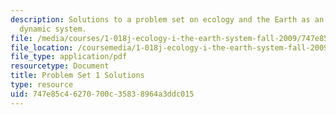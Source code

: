 ```yaml
---
description: Solutions to a problem set on ecology and the Earth as an integrated
  dynamic system.
file: /media/courses/1-018j-ecology-i-the-earth-system-fall-2009/747e85c46270700c35838964a3ddc015_MIT1_018JF09_hw1_ans.pdf
file_location: /coursemedia/1-018j-ecology-i-the-earth-system-fall-2009/747e85c46270700c35838964a3ddc015_MIT1_018JF09_hw1_ans.pdf
file_type: application/pdf
resourcetype: Document
title: Problem Set 1 Solutions
type: resource
uid: 747e85c4-6270-700c-3583-8964a3ddc015
---
```

